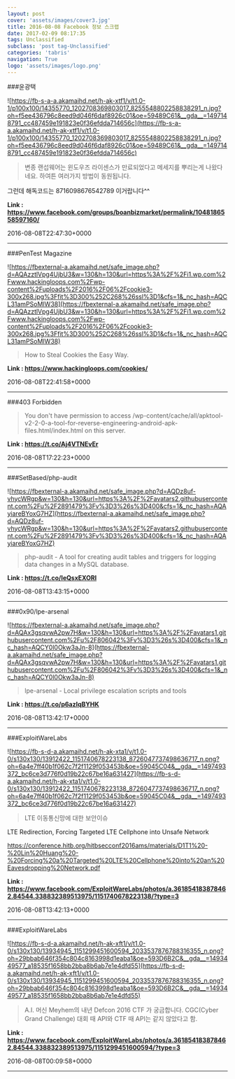 ```yaml
---
layout: post
cover: 'assets/images/cover3.jpg'
title: 2016-08-08 Facebook 정보 스크랩
date: 2017-02-09 08:17:35
tags: Unclassified
subclass: 'post tag-Unclassified'
categories: 'tabris'
navigation: True
logo: 'assets/images/logo.png'
---
```


###윤광택

![https://fb-s-a-a.akamaihd.net/h-ak-xtf1/v/t1.0-1/p100x100/14355770_1202708369803017_8255548802258838291_n.jpg?oh=f5ee436796c8eed9d046f6daf8926c01&oe=59489C61&__gda__=1497148791_cc487459e191823e0f36efdda714656c](https://fb-s-a-a.akamaihd.net/h-ak-xtf1/v/t1.0-1/p100x100/14355770_1202708369803017_8255548802258838291_n.jpg?oh=f5ee436796c8eed9d046f6daf8926c01&oe=59489C61&__gda__=1497148791_cc487459e191823e0f36efdda714656c)

>변종 랜섭웨어는 윈도우즈 라이센스가 만료되었다고 메세지를 뿌리는게 나왔다네요. 하여튼 여러가지 방법이 동원됩니다.

그런데 해독코드는 8716098676542789 이거랍니다^^

**Link : <https://www.facebook.com/groups/boanbizmarket/permalink/1048186558597160/>**

2016-08-08T22:47:30+0000

---

###PenTest Magazine

![https://fbexternal-a.akamaihd.net/safe_image.php?d=AQAzztlVpg4UjbU3&w=130&h=130&url=https%3A%2F%2Fi1.wp.com%2Fwww.hackingloops.com%2Fwp-content%2Fuploads%2F2016%2F06%2Fcookie3-300x268.jpg%3Ffit%3D300%252C268%26ssl%3D1&cfs=1&_nc_hash=AQCL31amPSoMIW38](https://fbexternal-a.akamaihd.net/safe_image.php?d=AQAzztlVpg4UjbU3&w=130&h=130&url=https%3A%2F%2Fi1.wp.com%2Fwww.hackingloops.com%2Fwp-content%2Fuploads%2F2016%2F06%2Fcookie3-300x268.jpg%3Ffit%3D300%252C268%26ssl%3D1&cfs=1&_nc_hash=AQCL31amPSoMIW38)

>How to Steal Cookies the Easy Way.

**Link : <https://www.hackingloops.com/cookies/>**

2016-08-08T22:41:58+0000

---

###403 Forbidden

>You don't have permission to access /wp-content/cache/all/apktool-v2-2-0-a-tool-for-reverse-engineering-android-apk-files.html/index.html on this server.

**Link : <https://t.co/Aj4VTNEvEr>**

2016-08-08T17:22:23+0000

---

###SetBased/php-audit

![https://fbexternal-a.akamaihd.net/safe_image.php?d=AQDz8uf-vhycWRgp&w=130&h=130&url=https%3A%2F%2Favatars2.githubusercontent.com%2Fu%2F2891479%3Fv%3D3%26s%3D400&cfs=1&_nc_hash=AQAyiareBYoxG7HZ](https://fbexternal-a.akamaihd.net/safe_image.php?d=AQDz8uf-vhycWRgp&w=130&h=130&url=https%3A%2F%2Favatars2.githubusercontent.com%2Fu%2F2891479%3Fv%3D3%26s%3D400&cfs=1&_nc_hash=AQAyiareBYoxG7HZ)

>php-audit - A tool for creating audit tables and triggers for logging data changes in a MySQL database.

**Link : <https://t.co/IeQsxEXORl>**

2016-08-08T13:43:15+0000

---

###0x90/lpe-arsenal

![https://fbexternal-a.akamaihd.net/safe_image.php?d=AQAx3gsqvwA2pw7H&w=130&h=130&url=https%3A%2F%2Favatars1.githubusercontent.com%2Fu%2F806042%3Fv%3D3%26s%3D400&cfs=1&_nc_hash=AQCY0l0Okw3aJn-8](https://fbexternal-a.akamaihd.net/safe_image.php?d=AQAx3gsqvwA2pw7H&w=130&h=130&url=https%3A%2F%2Favatars1.githubusercontent.com%2Fu%2F806042%3Fv%3D3%26s%3D400&cfs=1&_nc_hash=AQCY0l0Okw3aJn-8)

>lpe-arsenal - Local privilege escalation scripts and tools

**Link : <https://t.co/p6azIqBYHK>**

2016-08-08T13:42:17+0000

---

###ExploitWareLabs

![https://fb-s-d-a.akamaihd.net/h-ak-xta1/v/t1.0-0/s130x130/13912422_1151740678223138_8726047737498636717_n.png?oh=6a4e7ff40b1f062c7f2f1129f053453b&oe=59045C04&__gda__=1497493372_bc6ce3d776f0d19b22c67be16a631427](https://fb-s-d-a.akamaihd.net/h-ak-xta1/v/t1.0-0/s130x130/13912422_1151740678223138_8726047737498636717_n.png?oh=6a4e7ff40b1f062c7f2f1129f053453b&oe=59045C04&__gda__=1497493372_bc6ce3d776f0d19b22c67be16a631427)

>LTE 이동통신망에 대한 보안이슈 

LTE Redirection,  Forcing Targeted LTE Cellphone into Unsafe Network

https://conference.hitb.org/hitbsecconf2016ams/materials/D1T1%20-%20Lin%20Huang%20-%20Forcing%20a%20Targeted%20LTE%20Cellphone%20into%20an%20Eavesdropping%20Network.pdf

**Link : <https://www.facebook.com/ExploitWareLabs/photos/a.361854183878462.84544.338832389513975/1151740678223138/?type=3>**

2016-08-08T13:42:13+0000

---

###ExploitWareLabs

![https://fb-s-d-a.akamaihd.net/h-ak-xft1/v/t1.0-0/s130x130/13934945_1151299451600594_2033537876788316355_n.png?oh=29bbab646f354c804c8163998d1eaba1&oe=593D6B2C&__gda__=1493449577_a18535f1658bb2bba8b6ab7e1e4dfd55](https://fb-s-d-a.akamaihd.net/h-ak-xft1/v/t1.0-0/s130x130/13934945_1151299451600594_2033537876788316355_n.png?oh=29bbab646f354c804c8163998d1eaba1&oe=593D6B2C&__gda__=1493449577_a18535f1658bb2bba8b6ab7e1e4dfd55)

>A.I. 머신 Meyhem의 내년 Defcon 2016 CTF 가 궁금합니다.
CGC(Cyber Grand Challenge) 대회 때 API와 CTF 때 API는 같지 않았다고 함.

**Link : <https://www.facebook.com/ExploitWareLabs/photos/a.361854183878462.84544.338832389513975/1151299451600594/?type=3>**

2016-08-08T00:09:58+0000

---

